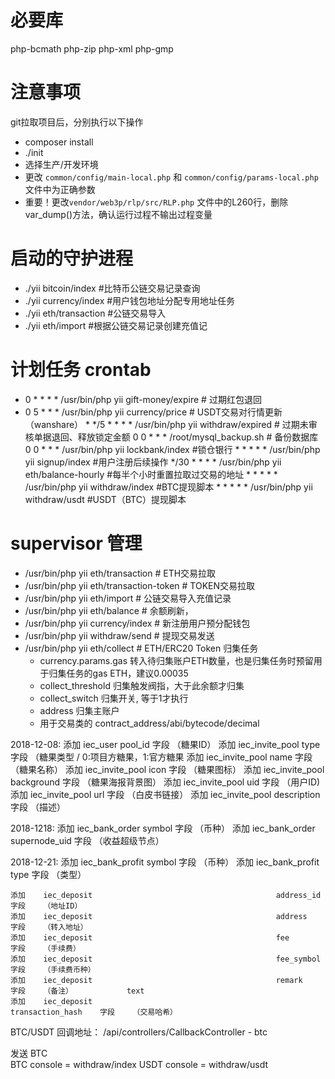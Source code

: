 # 必要库
php-bcmath php-zip php-xml php-gmp

# 注意事项

git拉取项目后，分别执行以下操作
* composer install
* ./init
* 选择生产/开发环境
* 更改 `common/config/main-local.php` 和 `common/config/params-local.php`文件中为正确参数
* 重要！更改`vendor/web3p/rlp/src/RLP.php` 文件中的L260行，删除var_dump()方法，确认运行过程不输出过程变量

# 启动的守护进程

* ./yii bitcoin/index       #比特币公链交易记录查询
* ./yii currency/index      #用户钱包地址分配专用地址任务
* ./yii eth/transaction     #公链交易导入
* ./yii eth/import          #根据公链交易记录创建充值记

# 计划任务 crontab

* 0 \* \* \* \* /usr/bin/php yii gift-money/expire    # 过期红包退回
* 0 5 \* \* \* /usr/bin/php yii currency/price    # USDT交易对行情更新（wanshare）
\* \*/5 \* \* \* \* /usr/bin/php yii withdraw/expired    # 过期未审核单据退回、释放锁定金额
0 0 \* \* \* /root/mysql_backup.sh     #   备份数据库
0 0 \* \* \* /usr/bin/php yii lockbank/index           #锁仓银行
\* \* \* \* \* /usr/bin/php yii signup/index             #用户注册后续操作
\*/30 \* \* \* \* /usr/bin/php yii eth/balance-hourly             #每半个小时重置拉取过交易的地址
\* \* \* \* \* /usr/bin/php yii withdraw/index      #BTC提现脚本
\* \* \* \* \* /usr/bin/php yii withdraw/usdt      #USDT（BTC）提现脚本

# supervisor 管理
* /usr/bin/php yii eth/transaction      \# ETH交易拉取
* /usr/bin/php yii eth/transaction-token      \# TOKEN交易拉取
* /usr/bin/php yii eth/import      \# 公链交易导入充值记录
* /usr/bin/php yii eth/balance      \# 余额刷新，
* /usr/bin/php yii currency/index      \# 新注册用户预分配钱包
* /usr/bin/php yii withdraw/send      \# 提现交易发送
* /usr/bin/php yii eth/collect      \# ETH/ERC20 Token 归集任务
    * currency.params.gas 转入待归集账户ETH数量，也是归集任务时预留用于归集任务的gas ETH，建议0.00035
    * collect_threshold 归集触发阀指，大于此余额才归集
    * collect_switch 归集开关, 等于1才执行
    * address 归集主账户
    * 用于交易类的 contract_address/abi/bytecode/decimal


2018-12-08:
    添加    iec_user                                            pool_id 字段    （糖果ID）
    添加    iec_invite_pool                                     type    字段    （糖果类型  /   0:项目方糖果，1:官方糖果
    添加    iec_invite_pool                                     name    字段    （糖果名称）
    添加    iec_invite_pool                                     icon    字段    （糖果图标）
    添加    iec_invite_pool                                     background  字段    （糖果海报背景图）
    添加    iec_invite_pool                                     uid     字段    （用户ID)
    添加    iec_invite_pool                                     url     字段    （白皮书链接）
    添加    iec_invite_pool                                     description    字段    （描述）

2018-1218:
    添加    iec_bank_order                                      symbol              字段    （币种）
    添加    iec_bank_order                                      supernode_uid       字段    （收益超级节点）

2018-12-21:
    添加    iec_bank_profit                                     symbol              字段    （币种）
    添加    iec_bank_profit                                     type                字段    （类型）

    添加    iec_deposit                                         address_id          字段    （地址ID）
    添加    iec_deposit                                         address             字段    （转入地址）
    添加    iec_deposit                                         fee                 字段    （手续费）
    添加    iec_deposit                                         fee_symbol          字段    （手续费币种）
    添加    iec_deposit                                         remark              字段    （备注）            text
    添加    iec_deposit                                         transaction_hash    字段    （交易哈希）




BTC/USDT   回调地址：
    /api/controllers/CallbackController - btc

发送 BTC  
    BTC         console = withdraw/index
    USDT        console = withdraw/usdt